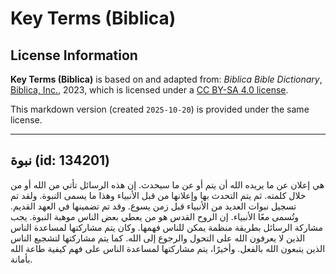 # Key Terms (Biblica)

## License Information

**Key Terms (Biblica)** is based on and adapted from: _Biblica Bible Dictionary_, [Biblica, Inc.](https://www.biblica.com/), 2023, which is licensed under a [CC BY-SA 4.0 license](https://creativecommons.org/licenses/by-sa/4.0/legalcode.en).

This markdown version (created `2025-10-20`) is provided under the same license.



--------------------------------

## نبوة (id: 134201)

هي إعلان عن ما يريده الله أن يتم أو عن ما سيحدث. إن هذه الرسائل تأتي من الله أو من خلال كلمته. ثم يتم التحدث بها وإعلانها من قبل الأنبياء وهذا ما يسمى النبوة. ولقد تم تسجيل نبوات العديد من الأنبياء قبل زمن يسوع. وقد تم تضمينها في العهد القديم. وتُسمى معًا الأنبياء. إن الروح القدس هو من يعطي بعض الناس موهبة النبوة. يجب مشاركة الرسائل بطريقة منظمة يمكن للناس فهمها. وكان يتم مشاركتها لمساعدة الناس الذين لا يعرفون الله على التحول والرجوع إلى الله. كما يتم مشاركتها لتشجيع الناس الذين يتبعون الله بالفعل. وأخيرًا، يتم مشاركتها لمساعدة الناس على فهم كيفية طاعة الله بأمانة.


